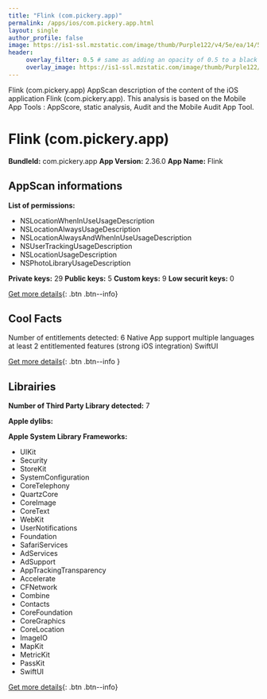 ```yaml
---
title: "Flink (com.pickery.app)"
permalink: /apps/ios/com.pickery.app.html
layout: single
author_profile: false
image: https://is1-ssl.mzstatic.com/image/thumb/Purple122/v4/5e/ea/14/5eea14eb-e903-20e3-7d76-46242a0cd431/AppIcon-1x_U007emarketing-0-6-0-85-220.png/512x512bb.jpg
header: 
     overlay_filter: 0.5 # same as adding an opacity of 0.5 to a black background
     overlay_image: https://is1-ssl.mzstatic.com/image/thumb/Purple122/v4/5e/ea/14/5eea14eb-e903-20e3-7d76-46242a0cd431/AppIcon-1x_U007emarketing-0-6-0-85-220.png/512x512bb.jpg
---
```

Flink (com.pickery.app) AppScan description of the content of the iOS application Flink (com.pickery.app). This analysis is based on the Mobile App Tools : AppScore, static analysis, Audit and the Mobile Audit App Tool.

# Flink (com.pickery.app)

**BundleId:** com.pickery.app
**App Version:** 2.36.0
**App Name:** Flink


## AppScan informations 

**List of permissions:** 
- NSLocationWhenInUseUsageDescription
- NSLocationAlwaysUsageDescription
- NSLocationAlwaysAndWhenInUseUsageDescription
- NSUserTrackingUsageDescription
- NSLocationUsageDescription
- NSPhotoLibraryUsageDescription
  
  
**Private keys:** 29
**Public keys:** 5
**Custom keys:** 9
**Low securit keys:** 0
  
[Get more details](/pricing.html){: .btn .btn--info}

## Cool Facts

Number of entitlements detected: 6
Native App
support multiple languages
at least 2 entitlemented features (strong iOS integration)
SwiftUI
  
[Get more details](/pricing.html){: .btn .btn--info }

## Librairies 
**Number of Third Party Library detected:** 7


**Apple dylibs:**


**Apple System Library Frameworks:**
- UIKit
- Security
- StoreKit
- SystemConfiguration
- CoreTelephony
- QuartzCore
- CoreImage
- CoreText
- WebKit
- UserNotifications
- Foundation
- SafariServices
- AdServices
- AdSupport
- AppTrackingTransparency
- Accelerate
- CFNetwork
- Combine
- Contacts
- CoreFoundation
- CoreGraphics
- CoreLocation
- ImageIO
- MapKit
- MetricKit
- PassKit
- SwiftUI


  
[Get more details](/pricing.html){: .btn .btn--info}

